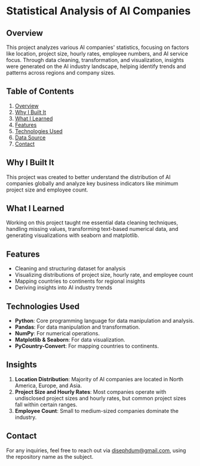 # Statistical Analysis of AI Companies

## Overview
This project analyzes various AI companies' statistics, focusing on factors like location, project size, hourly rates, employee numbers, and AI service focus. Through data cleaning, transformation, and visualization, insights were generated on the AI industry landscape, helping identify trends and patterns across regions and company sizes.

## Table of Contents
1. [Overview](#overview)
2. [Why I Built It](#why-i-built-it)
3. [What I Learned](#what-i-learned)
4. [Features](#features)
5. [Technologies Used](#technologies-used)
6. [Data Source](#data-source)
7. [Contact](#contact)

## Why I Built It
This project was created to better understand the distribution of AI companies globally and analyze key business indicators like minimum project size and employee count.

## What I Learned
Working on this project taught me essential data cleaning techniques, handling missing values, transforming text-based numerical data, and generating visualizations with seaborn and matplotlib.

## Features
- Cleaning and structuring dataset for analysis
- Visualizing distributions of project size, hourly rate, and employee count
- Mapping countries to continents for regional insights
- Deriving insights into AI industry trends

## Technologies Used
- **Python**: Core programming language for data manipulation and analysis.
- **Pandas**: For data manipulation and transformation.
- **NumPy**: For numerical operations.
- **Matplotlib & Seaborn**: For data visualization.
- **PyCountry-Convert**: For mapping countries to continents.

## Insights
1. **Location Distribution**: Majority of AI companies are located in North America, Europe, and Asia.
2. **Project Size and Hourly Rates**: Most companies operate with undisclosed project sizes and hourly rates, but common project sizes fall within certain ranges.
3. **Employee Count**: Small to medium-sized companies dominate the industry.

## Contact
For any inquiries, feel free to reach out via disephdum@gmail.com, using the repository name as the subject.
